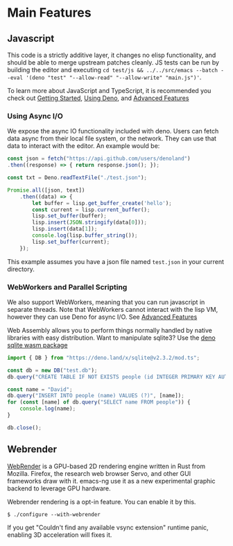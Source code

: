 # Main Features

## Javascript
This code is a strictly additive layer, it changes no elisp functionality, and should be able to merge upstream patches cleanly. JS tests can be run by building the editor and executing `cd test/js && ../../src/emacs --batch --eval '(deno "test" "--allow-read" "--allow-write" "main.js")'`.

To learn more about JavaScript and TypeScript, it is recommended you check out [Getting Started](./getting-started.md), [Using Deno](./using-deno.md), and [Advanced Features](./adv-features.md)

### Using Async I/O

We expose the async IO functionality included with deno. Users can fetch data async from their local file system, or the network. They can use that data to interact with the editor. An example would be:

``` js
const json = fetch("https://api.github.com/users/denoland")
.then((response) => { return response.json(); });

const txt = Deno.readTextFile("./test.json");

Promise.all([json, text])
    .then((data) => {
        let buffer = lisp.get_buffer_create('hello');
        const current = lisp.current_buffer();
        lisp.set_buffer(buffer);
        lisp.insert(JSON.stringify(data[0]));
        lisp.insert(data[1]);
        console.log(lisp.buffer_string());
        lisp.set_buffer(current);
    });
```
This example assumes you have a json file named `test.json` in your current directory.

### WebWorkers and Parallel Scripting

We also support WebWorkers, meaning that you can run javascript in separate threads. Note that WebWorkers cannot interact with the lisp VM, however they can use Deno for async I/O. See [Advanced Features](./adv-features.md)

Web Assembly allows you to perform things normally handled by native libraries with easy distribution. Want to manipulate sqlite3? Use the [deno sqlite wasm package](https://deno.land/x/sqlite@v2.3.2/mod.ts)

``` js
import { DB } from "https://deno.land/x/sqlite@v2.3.2/mod.ts";

const db = new DB("test.db");
db.query("CREATE TABLE IF NOT EXISTS people (id INTEGER PRIMARY KEY AUTOINCREMENT, name TEXT)");

const name = "David";
db.query("INSERT INTO people (name) VALUES (?)", [name]);
for (const [name] of db.query("SELECT name FROM people")) {
    console.log(name);
}

db.close();
```

## Webrender

[WebRender](https://github.com/servo/webrender) is a GPU-based 2D rendering engine written in Rust from Mozilla. Firefox, the research web browser Servo, and other GUI frameworks draw with it. emacs-ng use it as a new experimental graphic backend to leverage GPU hardware.

Webrender rendering is a opt-in feature. You can enable it by this.

```
$ ./configure --with-webrender
```

If you get "Couldn't find any available vsync extension" runtime panic, enabling 3D acceleration will fixes it.
